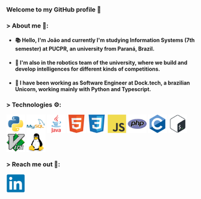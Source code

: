### Welcome to my GitHub profile 👋

### > About me 🔋:
 - #### 📚 Hello, I'm João and currently I'm studying Information Systems (7th semester) at PUCPR, an university from Paraná, Brazil.
 - #### 🤖 I'm also in the robotics team of the university, where we build and develop intelligences for different kinds of competitions.
 - #### 🔨 I have been working as Software Engineer at Dock.tech, a brazilian Unicorn, working mainly with Python and Typescript.
### > Technologies ⚙️:
<a><img align="center" height="50" widht="50" src="https://raw.githubusercontent.com/devicons/devicon/master/icons/python/python-original.svg" style="max-width:100%;"></a>
<a><img align="center" height="50" widht="50" src="https://raw.githubusercontent.com/devicons/devicon/master/icons/mysql/mysql-original-wordmark.svg" style="max-width:100%;"></a>
<a><img align="center" height="50" widht="50" src="https://raw.githubusercontent.com/devicons/devicon/master/icons/java/java-original-wordmark.svg" style="max-width:100%;"></a>
<a><img align="center" height="50" widht="50" src="https://raw.githubusercontent.com/devicons/devicon/master/icons/html5/html5-original.svg" style="max-width:100%;"></a>
<a><img align="center" height="50" widht="50" src="https://raw.githubusercontent.com/devicons/devicon/master/icons/css3/css3-original.svg" style="max-width:100%;"></a>
<a><img align="center" height="50" widht="50" src="https://raw.githubusercontent.com/devicons/devicon/master/icons/javascript/javascript-original.svg" style="max-width:100%;"></a>
<a><img align="center" height="50" widht="50" src="https://raw.githubusercontent.com/devicons/devicon/master/icons/php/php-original.svg" style="max-width:100%;"></a>
<a><img align="center" height="50" widht="50" src="https://raw.githubusercontent.com/devicons/devicon/master/icons/c/c-original.svg" style="max-width:100%;"></a>
<a><img align="center" height="50" widht="50" src="https://raw.githubusercontent.com/devicons/devicon/master/icons/bash/bash-original.svg" style="max-width:100%;"></a>
<a><img align="center" height="50" widht="50" src="https://raw.githubusercontent.com/devicons/devicon/master/icons/vim/vim-original.svg" style="max-width:100%;"></a>
<a><img align="center" height="50" widht="50" src="https://raw.githubusercontent.com/devicons/devicon/master/icons/linux/linux-original.svg" style="max-width:100%;"></a>
### > Reach me out 📲:
<a href="https://www.linkedin.com/in/joaovmvale"><img align="center" height="50" widht="50" src="https://raw.githubusercontent.com/devicons/devicon/master/icons/linkedin/linkedin-original.svg" style="max-width:100%;"></a>
